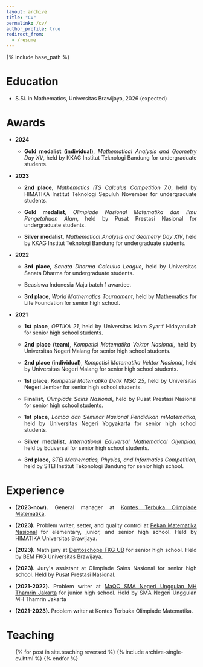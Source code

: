 ```yaml
---
layout: archive
title: "CV"
permalink: /cv/
author_profile: true
redirect_from:
  - /resume
---
```


{% include base_path %}

Education
======
* S.Si. in Mathematics, Universitas Brawijaya, 2026 (expected)

Awards
======
* <b>2024</b>
    * <p align="justify"> <b>Gold medalist (individual)</b>, <i>Mathematical Analysis and Geometry Day XV</i>, held by KKAG Institut Teknologi Bandung for undergraduate students. </p>
    
* <b>2023</b>
    * <p align="justify"> <b>2nd place</b>, <i>Mathematics ITS Calculus Competition 7.0</i>, held by HIMATIKA Institut Teknologi Sepuluh November for undergraduate students. </p>
    * <p align="justify"> <b>Gold medalist</b>, <i>Olimpiade Nasional Matematika dan Ilmu Pengetahuan Alam</i>, held by Pusat Prestasi Nasional for undergraduate students. </p>
    * <p align="justify"> <b>Silver medalist</b>, <i>Mathematical Analysis and Geometry Day XIV</i>, held by KKAG Institut Teknologi Bandung for undergraduate students. </p>
  
* <b>2022</b>
    *   <p align="justify"> <b>3rd place</b>, <i>Sanata Dharma Calculus League</i>, held by Universitas Sanata Dharma for undergraduate students. </p> 
    * <p align="justify"> Beasiswa Indonesia Maju batch 1 awardee.
    *  <p align="justify"> <b>3rd place</b>, <i>World Mathematics Tournament</i>, held by Mathematics for Life Foundation for senior high school. </p>

* <b>2021</b>
  * <p align="justify"> <b>1st place</b>, <i>OPTIKA 21</i>, held by Universitas Islam Syarif Hidayatullah for senior high school students. </p>
  * <p align="justify"> <b>2nd place (team)</b>, <i>Kompetisi Matematika Vektor Nasional</i>, held by Universitas Negeri Malang for senior high school students. </p>
  * <p align="justify"> <b>2nd place (individual)</b>, <i>Kompetisi Matematika Vektor Nasional</i>, held by Universitas Negeri Malang for senior high school students. </p>
  * <p align="justify"> <b>1st place</b>, <i>Kompetisi Matematika Detik MSC 25</i>, held by Universitas Negeri Jember for senior high school students. </p>
  * <p align="justify"> <b>Finalist</b>, <i>Olimpiade Sains Nasional</i>, held by Pusat Prestasi Nasional for senior high school students. </p>
  * <p align="justify"> <b>1st place</b>, <i>Lomba dan Seminar Nasional Pendidikan mMatematika</i>, held by Universitas Negeri Yogyakarta for senior high school students. </p>
  * <p align="justify"> <b>Silver medalist</b>, <i>International Eduversal Mathematical Olympiad</i>, held by Eduversal for senior high school students. </p>
  * <p align="justify"> <b>3rd place</b>, <i>STEI Mathematics, Physics, and Informatics Competition</i>, held by STEI Institut Tekonologi Bandung for senior high school. </p>

  
Experience
======
*  <p align="justify"> <b>(2023-now).</b> General manager at <a href = "https://ktom-tomi.or.id/"> Kontes Terbuka Olimpiade Matematika</a>. </p>
*  <p align="justify"> <b>(2023).</b> Problem writer, setter, and quality control at <a href = "https://www.instagram.com/pemnasub2024/"> Pekan Matematika Nasional</a> for elementary, junior, and senior high school. Held by HIMATIKA Universitas Brawijaya.</p>
* <p align="justify"> <b>(2023).</b> Math jury at <a href = "https://www.instagram.com/dentoschope.fkgub/">Dentoschope FKG UB</a> for senior high school. Held by BEM FKG Universitas Brawijaya.</p>
* <p align="justify"><b>(2023).</b> Jury's assistant at Olimpiade Sains Nasional for senior high school. Held by Pusat Prestasi Nasional.</p>
* <p align="justify"><b>(2021-2022).</b> Problem writer at <a href = "https://www.instagram.com/thamrinolymcup/"> MaQC SMA Negeri Unggulan MH Thamrin Jakarta</a> for junior high school. Held by SMA Negeri Unggulan MH Thamrin Jakarta</p>
* <p align="justify"><b>(2021-2023).</b> Problem writer at Kontes Terbuka Olimpiade Matematika.</p>

Teaching
======
  <ul>{% for post in site.teaching reversed %}
    {% include archive-single-cv.html %}
  {% endfor %}</ul>
<!---
Publications
======
  <ul>{% for post in site.publications reversed %}
    {% include archive-single-cv.html %}
  {% endfor %}</ul>
Talks
======
  <ul>{% for post in site.talks reversed %}
    {% include archive-single-talk-cv.html  %}
  {% endfor %}</ul>
Service and leadership
======
* Currently signed in to 43 different slack teams
--->
